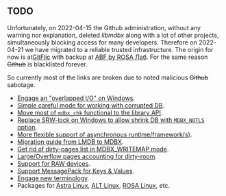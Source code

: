 TODO
----

Unfortunately, on 2022-04-15 the Github administration, without any
warning nor explanation, deleted _libmdbx_ along with a lot of other
projects, simultaneously blocking access for many developers. Therefore
on 2022-04-21 we have migrated to a reliable trusted infrastructure.
The origin for now is at[GitFlic](https://gitflic.ru/project/erthink/libmdbx)
with backup at [ABF by ROSA Лаб](https://abf.rosalinux.ru/erthink/libmdbx).
For the same reason ~~Github~~ is blacklisted forever.

So currently most of the links are broken due to noted malicious ~~Github~~ sabotage.

 - [Engage an "overlapped I/O" on Windows](https://web.archive.org/web/20220414235959/https://github.com/erthink/libmdbx/issues/224).
 - [Simple careful mode for working with corrupted DB](https://web.archive.org/web/20220414235959/https://github.com/erthink/libmdbx/issues/223).
 - [Move most of `mdbx_chk` functional to the library API](https://web.archive.org/web/20220414235959/https://github.com/erthink/libmdbx/issues/204).
 - [Replace SRW-lock on Windows to allow shrink DB with `MDBX_NOTLS` option](https://web.archive.org/web/20220414235959/https://github.com/erthink/libmdbx/issues/210).
 - [More flexible support of asynchronous runtime/framework(s)](https://web.archive.org/web/20220414235959/https://github.com/erthink/libmdbx/issues/200).
 - [Migration guide from LMDB to MDBX](https://web.archive.org/web/20220414235959/https://github.com/erthink/libmdbx/issues/199).
 - [Get rid of dirty-pages list in MDBX_WRITEMAP mode](https://web.archive.org/web/20220414235959/https://github.com/erthink/libmdbx/issues/193).
 - [Large/Overflow pages accounting for dirty-room](https://web.archive.org/web/20220414235959/https://github.com/erthink/libmdbx/issues/192).
 - [Support for RAW devices](https://web.archive.org/web/20220414235959/https://github.com/erthink/libmdbx/issues/124).
 - [Support MessagePack for Keys & Values](https://web.archive.org/web/20220414235959/https://github.com/erthink/libmdbx/issues/115).
 - [Engage new terminology](https://web.archive.org/web/20220414235959/https://github.com/erthink/libmdbx/issues/137).
 - Packages for [Astra Linux](https://astralinux.ru/), [ALT Linux](https://www.altlinux.org/), [ROSA Linux](https://www.rosalinux.ru/), etc.
